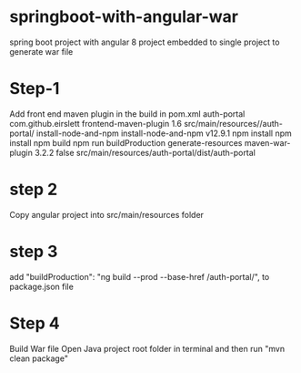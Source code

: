 # springboot-with-angular-war
spring boot project with angular 8 project embedded to single project to generate war file

# Step-1
Add front end maven plugin in the build in pom.xml
<build>
		<finalName>auth-portal</finalName>
		<plugins>
			<plugin>
				<groupId>com.github.eirslett</groupId>
				<artifactId>frontend-maven-plugin</artifactId>
				<version>1.6</version>
				<configuration>
					<workingDirectory>src/main/resources//auth-portal/</workingDirectory>
				</configuration>
				<executions>
					<execution>
						<id>install-node-and-npm</id>
						<goals>
							<goal>install-node-and-npm</goal>
						</goals>
						<configuration>
							<nodeVersion>v12.9.1</nodeVersion>
						</configuration>
					</execution>
					<execution>
						<id>npm install</id>
						<goals>
							<goal>npm</goal>
						</goals>
						<configuration>
							<arguments>install</arguments>
						</configuration>
					</execution>
					<execution>
						<id>npm build</id>
						<goals>
							<goal>npm</goal>
						</goals>
						<configuration>
							<arguments>run buildProduction</arguments>
						</configuration>
						<phase>generate-resources</phase>
					</execution>
				</executions>
			</plugin>
			<plugin>
				<artifactId>maven-war-plugin</artifactId>
				<version>3.2.2</version>
				<configuration>
					<failOnMissingWebXml>false</failOnMissingWebXml>
					<!-- Add frontend folder to war package -->
					<webResources>
						<resource>
							<directory>src/main/resources/auth-portal/dist/auth-portal</directory>
						</resource>
					</webResources>
				</configuration>
			</plugin>
		</plugins>
	</build>
# step 2
Copy angular project into src/main/resources folder

# step 3
add  "buildProduction": "ng build --prod --base-href /auth-portal/", to package.json file

# Step 4
Build War file
Open Java project root folder in terminal and then run "mvn clean package"
